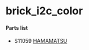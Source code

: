 # brick_i2c_color

#### Parts list
- S11059 [HAMAMATSU](http://www.hamamatsu.com/jp/ja/product/category/3100/4009/4153/S11059-02DT/index.html)
